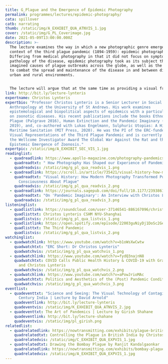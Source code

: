 ```yaml
---
title: G_Plague and the Emergence of Epidemic Photography
permalink: programmes/lectures/epidemic-photography/
cata: spillover
catb: narrating
thumb: /static/img/A_EXHIBIT_QUA_ATNVIS_1.jpg
cover: /static/img/G_PL_Coverimage.jpg
date: 2021-05-09T13:00:00.000Z
description: >-
  The lecture examines the way in which a new photographic genre emerged in the
  context of the third plague pandemic (1894-1959): epidemic photography.
  Differing from medical photography in that it did not focus on symptoms or the
  pathology of the disease, epidemic photography took as its subject the real or
  imagined causes of plague outbreaks across the globe, as well as the methods
  to combat the spread and maintenance of the disease in and between different
  urban and rural environments. 


  The lecture will argue that at the same time as providing a visual framing of epidemics and the struggle against them that continues to inform our experience and response to infectious diseases today, epidemic photography played a key role in establishing the notion and experience of the “pandemic” in the modern world.
link: http://bit.ly/lecture-lynteris
expertname: Christos Lynteris
expertbio: "Professor Christos Lynteris is a Senior Lecturer in Social
  Anthropology at the University of St Andrews. His work examines
  epistemological and biopolitical aspects of epidemics with a particular focus
  on zoonotic diseases. His recent publications include the books Ethnographic
  Plague (Palgrave 2016), Human Extinction and the Pandemic Imaginary (Routlege
  2019), and, co-authored with Lukas Engelmann, Sulphuric Utopias: A History of
  Maritime Sanitation (MIT Press, 2020). He was the PI of the ERC-funded project
  Visual Representations of the Third Plague Pandemic and is currently the PI of
  the Wellcome Investigator Award The Global War Against the Rat and the
  Epistemic Emergence of Zoonosis."
expertpic: /static/img/A_EXHIBIT_SEC_VIS_1.jpg
readinglist:
  - quadreadlink: https://www.apollo-magazine.com/photography-pandemics/
    quadreadtxt: " How Photography Has Shaped our Experience of Pandemics"
    quadreadvis: /static/img/g_pl_qua_readvis_1.png
  - quadreadlink: https://scroll.in/article/735421/visual-history-how-modern-photography-transformed-public-consciousness-about-plague
    quadreadtxt: "Visual History: How Modern Photography Transformed Public
      Consciousness About Plague"
    quadreadvis: /static/img/g_pl_qua_readvis_2.png
  - quadreadlink: https://journals.sagepub.com/doi/full/10.1177/2393861720976956
    quadreadtxt: "On 'Pandemic Imaginary': An Interview with Christos Lynteris"
    quadreadvis: /static/img/g_pl_qua_readvis_3.png
listeninglist:
  - quadlistlink: https://soundcloud.com/user-37146541-886167096/christos-lynteris-march-2018
    quadlisttxt: Christos Lynteris CSHM NYU-Shanghai
    quadlistvis: /static/img/g_pl_qua_listvis_1.png
  - quadlistlink: https://open.spotify.com/episode/22003guNiyDj1DoSc2Ge3q?si=4mqFJBMjS0CVSGwAFHGrpg
    quadlisttxt: The Third Pandemic
    quadlistvis: /static/img/g_pl_qua_listvis_2.png
watchinglist:
  - quadwatchlink: https://www.youtube.com/watch?v=b1oWsXwCwtw
    quadwatchtxt: "ERC Short: Dr Christos Lynteris"
    quadwatchvis: /static/img/g_pl_qua_watchvis_1.png
  - quadwatchlink: https://www.youtube.com/watch?v=fydQ3najnN8
    quadwatchtxt: COVID Calls Public Health History & COVID-19 with Graham Mooney
      and Christos Lynteris
    quadwatchvis: /static/img/g_pl_qua_watchvis_2.png
  - quadwatchlink: https://www.youtube.com/watch?v=aPowJrioMAc
    quadwatchtxt: Politics and Aesthetics of the (Post) Pandemic Condition
    quadwatchvis: /static/img/g_pl_qua_watchvis_3.png
eventlist:
  - quadeventtxt: "Science and Seeing: The Visual Technology of Contagion in 19th
      Century India | Lecture by David Arnold"
    quadeventlink: http://bit.ly/lecture-lynteris
    quadeventvis: /static/img/K_EXHIBIT_QUA_ATNVIS_2.jpg
  - quadeventtxt: The Art of Pandemics | Lecture by Girish Shahane
    quadeventlink: http://bit.ly/lecture-shahane
    quadeventvis: /static/img/pl_girish.png
relatedlist:
  - quadrelatedlink: https://nowtransmitting.com/exhibits/plague-british-india/
    quadrelatedtxt: Controlling the Plague in British India by Christos Lynteris
    quadrelatedvis: /static/img/C_EXHIBIT_QUA_EXPVIS_1.jpg
  - quadrelatedtxt: Drawing the Bombay Plague by Ranjit Kandalgaonkar
    quadrelatedlink: https://nowtransmitting.com/exhibits/bombay-plague/
    quadrelatedvis: /static/img/A_EXHIBIT_QUA_EXPVIS_1.jpg
---
```

